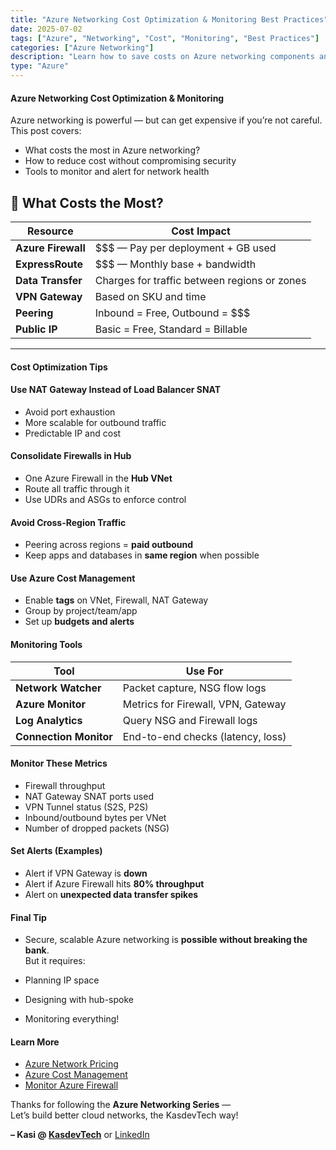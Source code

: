 ```yaml
---
title: "Azure Networking Cost Optimization & Monitoring Best Practices"
date: 2025-07-02
tags: ["Azure", "Networking", "Cost", "Monitoring", "Best Practices"]
categories: ["Azure Networking"]
description: "Learn how to save costs on Azure networking components and monitor key metrics for VNet health, Firewall, and bandwidth usage."
type: "Azure"
---
```


#### Azure Networking Cost Optimization & Monitoring

Azure networking is powerful — but can get expensive if you’re not careful.  
This post covers:

-  What costs the most in Azure networking?
-  How to reduce cost without compromising security
-  Tools to monitor and alert for network health



## 💸 What Costs the Most?

| Resource             | Cost Impact                        |
|----------------------|-------------------------------------|
| **Azure Firewall**   | $$$ — Pay per deployment + GB used |
| **ExpressRoute**     | $$$ — Monthly base + bandwidth     |
| **Data Transfer**    | Charges for traffic between regions or zones |
| **VPN Gateway**      | Based on SKU and time              |
| **Peering**          | Inbound = Free, Outbound = $$$     |
| **Public IP**        | Basic = Free, Standard = Billable  |

---

#### Cost Optimization Tips

#### Use NAT Gateway Instead of Load Balancer SNAT

- Avoid port exhaustion
- More scalable for outbound traffic
- Predictable IP and cost

#### Consolidate Firewalls in Hub

- One Azure Firewall in the **Hub VNet**
- Route all traffic through it
- Use UDRs and ASGs to enforce control

#### Avoid Cross-Region Traffic

- Peering across regions = **paid outbound**
- Keep apps and databases in **same region** when possible

#### Use Azure Cost Management

- Enable **tags** on VNet, Firewall, NAT Gateway
- Group by project/team/app
- Set up **budgets and alerts**



#### Monitoring Tools

| Tool                   | Use For                            |
|------------------------|------------------------------------|
| **Network Watcher**    | Packet capture, NSG flow logs      |
| **Azure Monitor**      | Metrics for Firewall, VPN, Gateway |
| **Log Analytics**      | Query NSG and Firewall logs        |
| **Connection Monitor** | End-to-end checks (latency, loss)  |



#### Monitor These Metrics

- Firewall throughput
- NAT Gateway SNAT ports used
- VPN Tunnel status (S2S, P2S)
- Inbound/outbound bytes per VNet
- Number of dropped packets (NSG)



#### Set Alerts (Examples)

- Alert if VPN Gateway is **down**
- Alert if Azure Firewall hits **80% throughput**
- Alert on **unexpected data transfer spikes**



#### Final Tip

- Secure, scalable Azure networking is **possible without breaking the bank**.  
But it requires:

- Planning IP space
- Designing with hub-spoke
- Monitoring everything!


#### Learn More

- [Azure Network Pricing](https://azure.microsoft.com/en-in/pricing/details/bandwidth/)
- [Azure Cost Management](https://learn.microsoft.com/en-us/azure/cost-management-billing/overview)
- [Monitor Azure Firewall](https://learn.microsoft.com/en-us/azure/firewall/logs-and-metrics)

Thanks for following the **Azure Networking Series** —  
Let’s build better cloud networks, the KasdevTech way!

**– Kasi @ [KasdevTech](https://kasdevtech.com)** or [LinkedIn](https://www.linkedin.com/in/kasi-suresh-992675177/)
